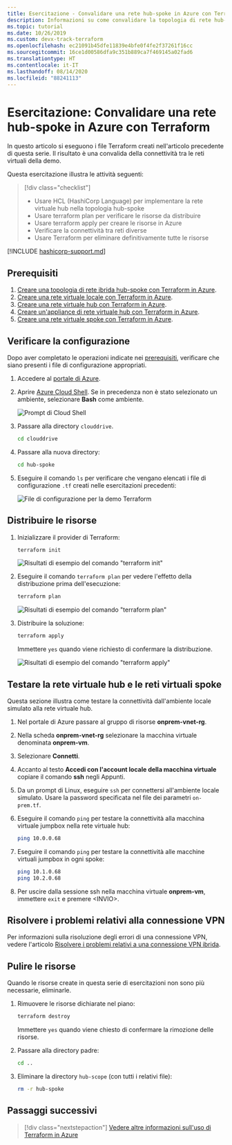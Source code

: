 ```yaml
---
title: Esercitazione - Convalidare una rete hub-spoke in Azure con Terraform
description: Informazioni su come convalidare la topologia di rete hub-spoke con tutte le reti virtuali connesse tra loro.
ms.topic: tutorial
ms.date: 10/26/2019
ms.custom: devx-track-terraform
ms.openlocfilehash: ec21091b45dfe11839e4bfe0f4fe2f37261f16cc
ms.sourcegitcommit: 16ce1d00586dfa9c351b889ca7f469145a02fad6
ms.translationtype: HT
ms.contentlocale: it-IT
ms.lasthandoff: 08/14/2020
ms.locfileid: "88241113"
---
```

# <a name="tutorial-validate-a-hub-and-spoke-network-in-azure-using-terraform"></a>Esercitazione: Convalidare una rete hub-spoke in Azure con Terraform

In questo articolo si eseguono i file Terraform creati nell'articolo precedente di questa serie. Il risultato è una convalida della connettività tra le reti virtuali della demo.

Questa esercitazione illustra le attività seguenti:

> [!div class="checklist"]
> * Usare HCL (HashiCorp Language) per implementare la rete virtuale hub nella topologia hub-spoke
> * Usare terraform plan per verificare le risorse da distribuire
> * Usare terraform apply per creare le risorse in Azure
> * Verificare la connettività tra reti diverse
> * Usare Terraform per eliminare definitivamente tutte le risorse

[!INCLUDE [hashicorp-support.md](includes/hashicorp-support.md)]

## <a name="prerequisites"></a>Prerequisiti

1. [Creare una topologia di rete ibrida hub-spoke con Terraform in Azure](./hub-spoke-introduction.md).
1. [Creare una rete virtuale locale con Terraform in Azure](./hub-spoke-on-prem.md).
1. [Creare una rete virtuale hub con Terraform in Azure](./hub-spoke-hub-network.md).
1. [Creare un'appliance di rete virtuale hub con Terraform in Azure](./hub-spoke-hub-nva.md).
1. [Creare una rete virtuale spoke con Terraform in Azure](./hub-spoke-spoke-network.md).

## <a name="verify-your-configuration"></a>Verificare la configurazione

Dopo aver completato le operazioni indicate nei [prerequisiti](#prerequisites), verificare che siano presenti i file di configurazione appropriati.

1. Accedere al [portale di Azure](https://portal.azure.com).

1. Aprire [Azure Cloud Shell](/azure/cloud-shell/overview). Se in precedenza non è stato selezionato un ambiente, selezionare **Bash** come ambiente.

    ![Prompt di Cloud Shell](./media/common/azure-portal-cloud-shell-button-min.png)

1. Passare alla directory `clouddrive`.

    ```bash
    cd clouddrive
    ```

1. Passare alla nuova directory:

    ```bash
    cd hub-spoke
    ```

1. Eseguire il comando `ls` per verificare che vengano elencati i file di configurazione `.tf` creati nelle esercitazioni precedenti:

    ![File di configurazione per la demo Terraform](./media/hub-and-spoke-tutorial-series/hub-spoke-config-files.png)

## <a name="deploy-the-resources"></a>Distribuire le risorse

1. Inizializzare il provider di Terraform:
    
    ```bash
    terraform init
    ```
    
    ![Risultati di esempio del comando "terraform init"](./media/hub-and-spoke-tutorial-series/hub-spoke-terraform-init.png)
    
1. Eseguire il comando `terraform plan` per vedere l'effetto della distribuzione prima dell'esecuzione:

    ```bash
    terraform plan
    ```
    
    ![Risultati di esempio del comando "terraform plan"](./media/hub-and-spoke-tutorial-series/hub-spoke-terraform-plan.png)

1. Distribuire la soluzione:

    ```bash
    terraform apply
    ```
    
    Immettere `yes` quando viene richiesto di confermare la distribuzione.

    ![Risultati di esempio del comando "terraform apply"](./media/hub-and-spoke-tutorial-series/hub-spoke-terraform-apply.png)
    
## <a name="test-the-hub-vnet-and-spoke-vnets"></a>Testare la rete virtuale hub e le reti virtuali spoke

Questa sezione illustra come testare la connettività dall'ambiente locale simulato alla rete virtuale hub.

1. Nel portale di Azure passare al gruppo di risorse **onprem-vnet-rg**.

1. Nella scheda **onprem-vnet-rg** selezionare la macchina virtuale denominata **onprem-vm**.

1. Selezionare **Connetti**.

1. Accanto al testo **Accedi con l'account locale della macchina virtuale** copiare il comando **ssh** negli Appunti.

1. Da un prompt di Linux, eseguire `ssh` per connettersi all'ambiente locale simulato. Usare la password specificata nel file dei parametri `on-prem.tf`.

1. Eseguire il comando `ping` per testare la connettività alla macchina virtuale jumpbox nella rete virtuale hub:

   ```bash
   ping 10.0.0.68
   ```

1. Eseguire il comando `ping` per testare la connettività alle macchine virtuali jumpbox in ogni spoke:

   ```bash
   ping 10.1.0.68
   ping 10.2.0.68
   ```

1. Per uscire dalla sessione ssh nella macchina virtuale **onprem-vm**, immettere `exit` e premere &lt;INVIO>.

## <a name="troubleshoot-vpn-issues"></a>Risolvere i problemi relativi alla connessione VPN

Per informazioni sulla risoluzione degli errori di una connessione VPN, vedere l'articolo [Risolvere i problemi relativi a una connessione VPN ibrida](/azure/architecture/reference-architectures/hybrid-networking/troubleshoot-vpn).

## <a name="clean-up-resources"></a>Pulire le risorse

Quando le risorse create in questa serie di esercitazioni non sono più necessarie, eliminarle.

1. Rimuovere le risorse dichiarate nel piano:

    ```bash
    terraform destroy
    ```

    Immettere `yes` quando viene chiesto di confermare la rimozione delle risorse.

1. Passare alla directory padre:

    ```bash
    cd ..
    ```

1. Eliminare la directory `hub-scope` (con tutti i relativi file):

    ```bash
    rm -r hub-spoke
    ```

## <a name="next-steps"></a>Passaggi successivi

> [!div class="nextstepaction"] 
> [Vedere altre informazioni sull'uso di Terraform in Azure](/azure/terraform)